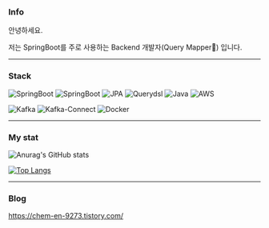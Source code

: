 

### Info
  
안녕하세요.

저는 SpringBoot를 주로 사용하는 Backend 개발자(Query Mapper:rofl:) 입니다.

<hr/>

### Stack
![SpringBoot](https://img.shields.io/badge/springboot-6DB33F?style=for-the-badge&logo=springboot&logoColor=white)
![SpringBoot](https://img.shields.io/badge/spring_cloud-6DB33F?style=for-the-badge&logo=spring&logoColor=white)
![JPA](https://img.shields.io/badge/jpa-6DB33F?style=for-the-badge&logo=spring&logoColor=white)
![Querydsl](https://img.shields.io/badge/querydsl-6DB33F?style=for-the-badge&logo=mysql&logoColor=white)
![Java](https://img.shields.io/badge/java-%23ED8B00.svg?style=for-the-badge&logo=java&logoColor=white)
![AWS](https://img.shields.io/badge/AWS-%23FF9900.svg?style=for-the-badge&logo=amazon-aws&logoColor=white)


![Kafka](https://img.shields.io/badge/kafka-231F20?style=for-the-badge&logo=Apache-Kafka&logoColor=white)
![Kafka-Connect](https://img.shields.io/badge/kafkaConnect-231F20.svg?style=for-the-badge&logo=Apache-Kafka&logoColor=white)
![Docker](https://img.shields.io/badge/docker-2496ED?style=for-the-badge&logo=docker&logoColor=white)


<hr/>


### My stat
![Anurag's GitHub stats](https://github-readme-stats.vercel.app/api?username=RefinedStone&&show_icons=true&theme=transparent)




[![Top Langs](https://github-readme-stats.vercel.app/api/top-langs/?username=RefinedStone&&hide=javascript,html,SCSS,CSS,PHP&layout=compact)](https://github.com/RefinedStone/github-readme-stats)  




<hr/>


### Blog
https://chem-en-9273.tistory.com/
